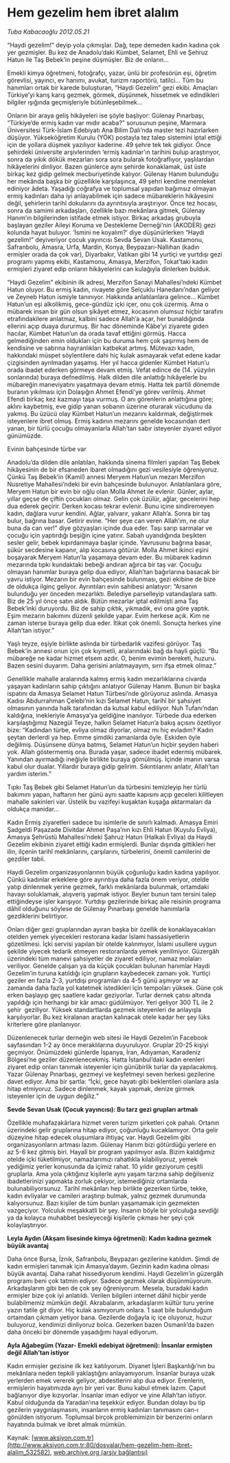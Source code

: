 # Hem gezelim hem ibret alalım

*Tuba Kabacaoğlu 2012.05.21*

<div class="pNewsDetailMainContent ctx_content" itemprop="articleBody">
 <p>
  “Haydi gezelim!” deyip yola çıkmışlar. Dağ, tepe demeden kadın kadına çok yer gezmişler. Bu kez de Anadolu’daki Kümbet, Selamet, Ehli ve Şehruz Hatun ile Taş Bebek’in peşine düşmüşler. Biz de onların…
 </p>
 <p>
  Emekli kimya öğretmeni, fotoğrafçı, yazar, ünlü bir profesörün eşi, öğretim görevlisi, yayıncı, ev hanımı, avukat, turizm raportörü, tatilci… Tüm bu hanımları ortak bir karede buluşturan, “Haydi Gezelim” gezi ekibi. Amaçları Türkiye’yi karış karış gezmek, görmek, düşünmek, hissetmek ve edindikleri bilgiler ışığında geçmişleriyle bütünleşebilmek...
 </p>
 <p>
  Onların bir araya geliş hikâyeleri ise şöyle başlıyor: Gülenay Pınarbaşı, “Türkiye’de ermiş kadın var mıdır acaba?” sorusunun peşine, Marmara Üniversitesi Türk-İslam Edebiyatı Ana Bilim Dalı’nda master tezi hazırlarken düşüyor. Yükseköğretim Kurulu (YÖK) postayla tez talep sistemini iptal ettiği için de yollara düşmek yazılıyor kaderine. 49 şehre tek tek gidiyor. Önce şehirdeki üniversite arşivlerinden ‘ermiş kadınlar’ın tarihini bulup araştırıyor, sonra da yıkık dökük mezarları sora sora bularak fotoğraflıyor, yaşlılardan hikâyelerini dinliyor. Bazen günlerce aynı şehirde konaklamak, üst üste birkaç kez gidip gelmek mecburiyetinde kalıyor. Gülenay Hanım bulunduğu her mekânda başka bir güzellikle karşılaşınca, 49 şehri kendine memleket ediniyor âdeta. Yaşadığı coğrafya ve toplumsal yapıdan bağımsız olmayan ermiş kadınları daha iyi anlayabilmek için sadece mübareklerin hikâyesini değil, şehirlerin tarihî dokularını da ayrıntısıyla araştırıyor. Önce tez hocası, sonra da samimi arkadaşları, özellikle bazı mekânlara gitmek, Gülenay Hanım’ın bilgilerinden istifade etmek istiyor. Birkaç arkadaş grubuyla başlayan geziler Aileyi Koruma ve Destekleme Derneği’nin (AKODER) gezi kolunda hayat buluyor. ‘İsmini ne koyalım?’ diye düşünürlerken “Haydi gezelim!” deyiveriyor çocuk yayıncısı Sevda Sevan Usak. Kastamonu, Safranbolu, Amasra, Urfa, Mardin, Konya, Beypazarı-Nallıhan (kadın ermişler orada da çok var), Diyarbakır, Vatikan gibi 14 yurtiçi ve yurtdışı gezi programı yapmış ekibi, Kastamonu, Amasya, Merzifon, Tokat’taki kadın ermişleri ziyaret edip onların hikâyelerini can kulağıyla dinlerken bulduk.
 </p>
 <p>
  “Haydi Gezelim” ekibinin ilk adresi, Merzifon Sanayi Mahallesi’ndeki Kümbet Hatun oluyor. Bu ermiş kadın, rivayete göre Selçuklu Hanedanı’ndan geliyor ve Zeyneb Hatun ismiyle tanınıyor. Hakkında anlatılanlara gelince… Kümbet Hatun’un eşi alkolikmiş, gece-gündüz içki içer, onu çok üzermiş. Ama o mübarek insan bir gün olsun şikâyet etmez, kocasının olumsuz hiçbir tarafını etrafındakilere anlatmaz, kalbini sadece Allah’a açar, her bunaldığında ellerini açıp duaya dururmuş. Bir hac döneminde Kâbe’yi ziyarete giden hacılar, Kümbet Hatun’un da orada tavaf ettiğini görmüş. Hacca gelmediğinden emin oldukları için bu duruma hem çok şaşırmış hem de kendisine ve sabrına hayranlıkları katbekat artmış. Mütevazı kadın, hakkındaki müspet söylentilere dahi hiç kulak asmayarak vefat edene kadar çizgisinden ayrılmadan yaşamış. Her yıl hacca gidenler Kümbet Hatun’u orada ibadet ederken görmeye devam etmiş. Vefat edince de (14. yüzyılın sonlarında) buraya defnedilmiş. Halk dilden dile anlattığı hikâyelerle bu mübareğin maneviyatını yaşatmaya devam etmiş. Hatta tek partili dönemde buranın yıkılması için Dolaşığın Ahmet Efendi’ye görev verilmiş. Ahmet Efendi birkaç kez kazmayı taşa vurmuş. O anı görenlerin anlattığına göre; aklını kaybetmiş, eve gidip yanan sobanın üzerine oturarak vücudunu da yakmış. Bu üzücü olay Kümbet Hatun’un mezarını kaldırmak, değiştirmek isteyenlere ibret olmuş. Ermiş kadının mezarını genelde kocasından dert yanan, bir türlü çocuğu olmayanlarla Allah’tan sabır isteyenler ziyaret ediyor günümüzde.
 </p>
 <p>
  Evinin bahçesinde türbe var
 </p>
 <p>
  Anadolu’da dilden dile anlatılan, hakkında sinema filmleri yapılan Taş Bebek hikâyesinin de bir efsaneden ibaret olmadığını gezi vesilesiyle öğreniyoruz. Çünkü Taş Bebek’in (Kamil) annesi Meryem Hatun’un mezarı Merzifon Nusretiye Mahallesi’ndeki bir evin bahçesinde bulunuyor. Anlatılanlara göre, Meryem Hatun bir evin bir oğlu olan Molla Ahmet ile evlenir. Günler, aylar, yıllar geçse de çiftin çocukları olmaz. Gelin çok üzülür, ağlar, gecelerini hep dua ederek geçirir. Derken kocası tekrar evlenir. Bunu içine sindiremeyen kadın, dağlara vurur kendini. Ağlar, yalvarır, yakarır Allah’a. Sonra bir taş bulur, bağrına basar. Getirir evine. “Her şeye can veren Allah’ım, ne olur buna da can ver!” diye gözyaşları içinde dua eder. Taşı sarıp sarmalar ve çocuğu için yaptırdığı beşiğin içine yatırır. Sabah uyandığında beşikten sesler gelir, bebek kıpırdanmaya başlar içinde. Yavrusunu bağrına basar, şükür secdesine kapanır, alıp kocasına götürür. Molla Ahmet ikinci eşini boşayarak Meryem Hatun’la yaşamaya devam eder. Bu mübarek kadının mezarında tıpkı kundaktaki bebeği andıran ağırca bir taş var. Çocuğu olmayan hanımlar buraya gelip dua ediyor, Allah’tan bağırlarına basacak bir yavru istiyor. Mezarın bir evin bahçesinde bulunması, gezi ekibine de bize de oldukça ilginç geliyor. Ayrıntıları evin sahibesi anlatıyor: “Arsanın bulunduğu yer önceden mezarlıktı. Belediye parselleyip vatandaşlara sattı. Biz de 25 yıl önce satın aldık. Bütün mezarlar iptal edilmişti ama Taş Bebek’inki duruyordu. Biz de sahip çıktık, yıkmadık, evi ona göre yaptık. Eşim mezarın bakımını düzenli şekilde yapar. Evim herkese açık. Kim ne zaman isterse buraya gelip dua eder. İtikat çok önemli. Sonuçta herkes yine Allah’tan istiyor.”
 </p>
 <p>
  Yaşlı teyze, eşiyle birlikte aslında bir türbedarlık vazifesi görüyor. Taş Bebek’in annesi onun için çok kıymetli, aralarındaki bağ da hayli güçlü: “Bu mübareğe ne kadar hizmet etsem azdır. O, benim evimin bereketi, huzuru. Bazen sesini duyarım. Daha gerisini anlatmayayım, sırrı ifşa etmek olmaz.”
 </p>
 <p>
  Genellikle mahalle aralarında kalmış ermiş kadın mezarlıklarına civarda yaşayan kadınların sahip çıktığını anlatıyor Gülenay Hanım. Bunun bir başka ispatını da Amasya Selamet Hatun Türbesi’nde görüyoruz aslında. Amasya Kadısı Abdurrahman Çelebi’nin kızı Selamet Hatun, tarihî bir şahsiyet olmasının yanında halk tarafından da kutsal kabul ediliyor. Nuh Tufanı’ndan kaldığına, inekleriyle Amasya’ya geldiğine inanılıyor. Türbede dua ederken karşılaştığımız Nazegül Teyze, halkın Selamet Hatun’a bakış açısını özetliyor bize: “Kadından türbe, evliya olmaz diyorlar, olmaz mı hiç evladım? Kadın şeytan derlerdi ya hep. Emme şimdiki zamanlarda öyle. Eskiden öyle değilmiş. Düşünsene dünya batmış, Selamet Hatun’un hiçbir şeyden haberi yok. Allah göstermemiş ona. Burada yaşar, sadece ibadet edermiş mübarek. Yanından ayırmadığı ineğiyle birlikte buraya gömülmüş. İçinde imanın varsa kabul olur dualar. Yıllardır buraya gidip gelirim. Sıkıntılarımı anlatır, Allah’tan yardım isterim.”
 </p>
 <p>
  Tıpkı Taş Bebek gibi Selamet Hatun’un da türbesini temizleyip her türlü bakımını yapan, haftanın her günü aynı saatte kapısını açıp geceleri kilitleyen mahalle sakinleri var. Üstelik bu vazifeyi kuşaktan kuşağa aktarmaları da oldukça manidar…
 </p>
 <p>
  Kadın Ermiş ziyaretleri sadece bu isimlerle de sınırlı kalmadı. Amasya Emiri Şadgeldi Paşazade Divitdar Ahmet Paşa’nın kızı Ehli Hatun (Kuyulu Evliya), Amasya Şehrüstü Mahallesi’ndeki Şahruz Hatun (Halkalı Evliya) da Haydi Gezelim ekibinin ziyaret ettiği kadın ermişlerdi. Bunlar dışında gittikleri her ilin, ilçenin tarihî mekânlarını, çarşılarını, türbelerini, önemli camilerini de gezdiler tabii.
 </p>
 <p>
  Haydi Gezelim organizasyonlarının büyük çoğunluğu kadın kadına yapılıyor. Çünkü kadınlar erkeklere göre ayrıntıya daha fazla önem veriyor, otelde yatıp dinlenmek yerine gezmek, farklı mekânlarda bulunmak, ortamdaki havayı soluklamak, alışveriş yapmak istiyor. Beyler bunun tam tersini talep ettiğindeyse işler karışıyor. Yurtdışı gezilerinde birkaç aile reisinin programa dâhil olduğunu söylese de Gülenay Pınarbaşı genelde hanımlarla gezdiklerini belirtiyor.
 </p>
 <p>
  Onları diğer gezi gruplarından ayıran başka bir özellik de konaklayacakları otelden yemek yiyecekleri restorana kadar İslami hassasiyetlerin gözetilmesi. İçki servisi yapılan bir otelde kalınmıyor, İslami usullere uygun şekilde yiyecek tedarik etmeyen restoranlarda yemek yenilmiyor. Güzergâh üzerindeki tüm manevi şahsiyetler de ziyaret ediliyor, namaz molaları veriliyor. Genelde çalışan ya da küçük çocukları bulunan hanımlar Haydi Gezelim’in turuna katıldığı için grupların kaybedecek zamanı yok. Yurtiçi geziler en fazla 2-3, yurtdışı programları da 4-5 günü aşmıyor ve az zamanda daha fazla yol katetmek istedikleri için tempoları yüksek. Güne çok erken başlayıp geç saatlere kadar geziyorlar. Turlar dernek çatısı altında yapıldığı için herhangi bir kâr amacı güdülmüyor. Yeri geliyor 300 TL ile 2 şehir  geziliyor. Yüksek standartlarda gezmek isteyenleri de anlayışla karşılıyorlar. Bu kez kiralanan araçtan kalınacak otele kadar her şey lüks kriterlere göre planlanıyor.
 </p>
 <p>
  Düzenlenecek turlar derneğin web sitesi ile Haydi Gezelim’in Facebook sayfasından 1-2 ay önce meraklılarına duyuruluyor. Gruplar 20-25 kişiyi geçmiyor. Önümüzdeki günlerde İspanya, İran, Adıyaman, Karadeniz Bölgesi’ne geziler düzenlenecekmiş. Hatta İstanbul’daki kadın erenleri ziyaret edip onları tanımak isteyenler için günübirlik turlar da yapılacakmış. Yazar Gülenay Pınarbaşı, gezmeyi ve keşfetmeyi seven herkesi gezilerine davet ediyor. Ama bir şartla: “İçki, gece hayatı gibi beklentileri olanlara asla hitap etmiyoruz. Sadece dinlenmek, kayak yapmak, denize girmek isteyenler için de uygun değiliz.”
 </p>
 <p>
  <strong>
   Sevde Sevan Usak (Çocuk yayıncısı): Bu tarz gezi grupları artmalı
  </strong>
 </p>
 <p>
  Özellikle muhafazakârlara hizmet veren turizm şirketleri çok pahalı. Ortanın üzerindeki gelir gruplarına hitap ediyor, çoğunluğu kucaklamıyor. Orta gelir düzeyine hitap edecek oluşumlara ihtiyaç var. Haydi Gezelim gibi organizasyonların artması lazım. Gülenay Hanım bizi götürdüğü yerlere en az 5-6 kez gitmiş biri. Hayalî bir program yapılmıyor asla. Bizim kaldığımız otelde içki tüketilmiyor, namazlarımızı rahatlıkla kılabiliyoruz, yemek yediğimiz yerler konusunda da içimiz rahat. 10 yıldır geziyorum çeşitli gruplarla. Ama yola çıktığınız kişilerle aynı yaşam tarzına sahip değilseniz ibadetlerinizi yapmakta zorluk çekiyor, istemediğiniz ortamlarda bulunabiliyorsunuz. Tarihî mekânları hep birlikte gezerken türbe, tekke, kadın evliyalar ve camileri araştırıp bulmak, yalnız gezmek durumunda kalıyorsunuz. Bazı kişiler de tüm bunları yaşamamak için gezmekten vazgeçiyor. Yolculuk meşakkatli bir şey. İnsanın böyle bir yolculuğa sevdiği ya da kolayca muhabbet besleyeceği kişilerle çıkması her şeyi çok kolaylaştırıyor.
 </p>
 <p>
  <strong>
   Leyla Aydın (Akşam lisesinde kimya öğretmeni): Kadın kadına gezmek büyük avantaj
  </strong>
 </p>
 <p>
  Daha önce Bursa, İznik, Safranbolu, Beypazarı gezilerine katıldım. Şimdi de kadın ermişleri tanımak için Amasya’dayım. Gezinin kadın kadına olması büyük avantaj. Daha rahat hissediyorum kendimi. Haydi Gezelim’in güzergâh programı beni çok tatmin ediyor. Sadece gezmek olarak düşünmüyorum. Arkadaşlarım gibi ben de çok şey öğreniyorum. Mesela, buradaki kadın ermişler bize çok iyi anlatıldı. Verilen bilgileri internet dâhil hiçbir yerde bulabilmemiz mümkün değil. Akrabalarım, arkadaşlarım kültür turu yerine yazın tatile git diyor. Hiç kulak asmıyorum onlara. 1 saat bile bulunduğum ortamdan çıkmam yetiyor bana. Gezilerde doğayla iç içe oluyoruz, huzur buluyoruz, kendimizi dinliyoruz bolca. Gezerken bazen Osmanlı’da bazen daha önceki bir dönemde yaşadığımı hayal ediyorum.
 </p>
 <p>
 </p>
 <p>
  <strong>
   Ayla Ağabegüm (Yazar- Emekli edebiyat öğretmeni): İnsanlar ermişten değil Allah’tan istiyor
  </strong>
 </p>
 <p>
  Kadın ermişler gezisine ilk kez katılıyorum. Diyanet İşleri Başkanlığı’nın bu mekânlara neden tepkili yaklaştığını anlayamıyorum. İnsanlar buraya uzak yerlerden emek vererek geliyor, abdestlerini alıp dua ediyor. Erenlerin, ermişlerin hayatımızda ayrı bir yeri var. Bunu kabul etmek lazım. Çaput bağlanıyor diye kızıyorlar. İnsanlar iman ediyor ve yine Allah’tan istiyor. Kabul olduğunda da Yaradan’ına teşekkür ediyor. Bundan dolayı bu tip gezilerin yaygınlaşmasını, insanların ermiş kadınları tanımasını can-ı gönülden istiyorum. Toplumsal birçok problemimizin bir benzerini onların hayatında bulmak ve ibret almak mümkün.
 </p>
</div>


Kaynak: [www.aksiyon.com.tr](http://www.aksiyon.com.tr:80/dosyalar/hem-gezelim-hem-ibret-alalim_532582), [web.archive.org (arşiv bağlantısı)](http://web.archive.org/web/20160109231700/http://www.aksiyon.com.tr:80/dosyalar/hem-gezelim-hem-ibret-alalim_532582)
